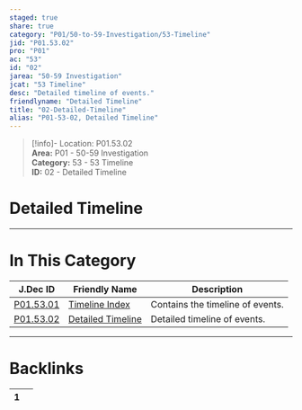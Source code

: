 ```yaml
---  
staged: true  
share: true  
category: "P01/50-to-59-Investigation/53-Timeline"  
jid: "P01.53.02"  
pro: "P01"  
ac: "53"  
id: "02"  
jarea: "50-59 Investigation"  
jcat: "53 Timeline"  
desc: "Detailed timeline of events."  
friendlyname: "Detailed Timeline"  
title: "02-Detailed-Timeline"  
alias: "P01-53-02, Detailed Timeline"  
---  
```

>[!info]- Location: P01.53.02  
>**Area:** P01 - 50-59 Investigation  
>**Category:** 53 - 53 Timeline  
>**ID:** 02 - Detailed Timeline  
  
# Detailed Timeline  
  
  
  
  
  
  
---  
# In This Category  
  
| J.Dec ID                                                                                     | Friendly Name                                                                                        | Description                      |  
| -------------------------------------------------------------------------------------------- | ---------------------------------------------------------------------------------------------------- | -------------------------------- |  
| [P01.53.01](./index.md)                | [Timeline Index](./index.md)                   | Contains the timeline of events. |  
| [P01.53.02](02-Detailed-Timeline.md) | [Detailed Timeline](02-Detailed-Timeline.md) | Detailed timeline of events.     |  
  
  
---  
# Backlinks  
<div><table class="dataview table-view-table"><thead class="table-view-thead"><tr class="table-view-tr-header"><th class="table-view-th"><span></span><span class="dataview small-text">1</span></th><th class="table-view-th"><span></span></th></tr></thead><tbody class="table-view-tbody"></tbody></table></div>